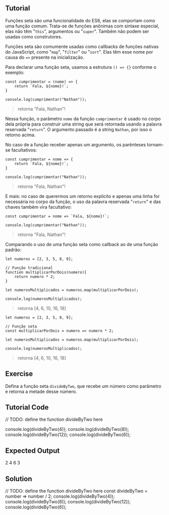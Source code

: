 Tutorial
--------

Funções seta são uma funcionalidade do ES6, elas se comportam como uma função comum. Trata-se de funções anônimas com sintaxe especial, elas não têm "`this`", argumentos ou "`super`". Também não podem ser usadas como construtores.

Funções seta são comumente usadas como callbacks de funções nativas do JavaScript, como "`map`", "`filter`" ou "`sort`". Elas têm esse nome por causa do `=>` presente na inicialização.

Para declarar uma função seta, usamos a estrutura `() => {}` conforme o exemplo:

    const cumprimentar = (nome) => {
        return `Fala, ${nome}!`;
    }

    console.log(cumprimentar("Nathan"));
>retorna "Fala, Nathan"!

Nessa função, o parâmetro `nome` da função `cumprimentar` é usado no corpo dela própria para construir uma string que será retornada usando a palavra reservada "`return`". O argumento passado é a string `Nathan`, por isso o retorno acima.

No caso de a função receber apenas um argumento, os parênteses tornam-se facultativos:

    const cumprimentar = nome => {
        return `Fala, ${nome}!`;
    }

    console.log(cumprimentar("Nathan"));
>retorna "Fala, Nathan"!

E mais: no caso de querermos um retorno explícito e apenas uma linha for necessária no corpo da função, o uso da palavra reservada "`return`" e das chaves também vira facultativo:

    const cumprimentar = nome => `Fala, ${nome}!`;

    console.log(cumprimentar("Nathan"));
>retorna "Fala, Nathan"!

Comparando o uso de uma função seta como callback ao de uma função padrão:

    let numeros = [2, 3, 5, 8, 9];

    // Função tradicional
    function multiplicarPorDois(numero){
        return numero * 2;
    }

    let numerosMultiplicados = numeros.map(multiplicarPorDois);

    console.log(numerosMultiplicados);
>retorna [4, 6, 10, 16, 18]

    let numeros = [2, 3, 5, 8, 9];

    // Função seta
    const multiplicarPorDois = numero => numero * 2;

    let numerosMultiplicados = numeros.map(multiplicarPorDois);

    console.log(numerosMultiplicados);
>retorna [4, 6, 10, 16, 18]

Exercise
--------

Defina a função seta `divideByTwo`, que recebe um número como parâmetro e retorna a metade desse número.

Tutorial Code
-------------

// TODO: define the function divideByTwo here

console.log(divideByTwo(4));
console.log(divideByTwo(8));
console.log(divideByTwo(12));
console.log(divideByTwo(6));

Expected Output
---------------

2
4
6
3

Solution
--------

// TODO: define the function divideByTwo here
const divideByTwo = number => number / 2;
console.log(divideByTwo(4));
console.log(divideByTwo(8));
console.log(divideByTwo(12));
console.log(divideByTwo(6));
